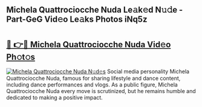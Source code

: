 ## Michela Quattrociocche Nuda Le𝚊k𝚎d N𝚞𝚍e - Part-GeG Vid𝚎o Le𝚊ks Photos iNq5z

# <h2><a href="http://fbbjssp.evod.top/?m=Michela+Quattrociocche+Nuda">🔗 👉🔴 Michela Quattrociocche Nuda Vid𝚎o Ph𝚘t𝚘s</a></h2>

[![Michela Quattrociocche Nuda N𝚞d𝚎s](https://i.imgur.com/8V9OHl7.gif)](http://fbbjssp.evod.top/?m=Michela+Quattrociocche+Nuda)
Social media personality Michela Quattrociocche Nuda, famous for sharing lifestyle and dance content, including dance performances and vlogs. As a public figure, Michela Quattrociocche Nuda every move is scrutinized, but he remains humble and dedicated to making a positive impact. 
